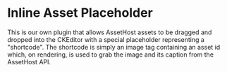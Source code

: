 # Inline Asset Placeholder

This is our own plugin that allows AssetHost assets to be dragged and dropped into the CKEditor with a special placeholder representing a "shortcode".  The shortcode is simply an image tag containing an asset id which, on rendering, is used to grab the image and its caption from the AssetHost API.